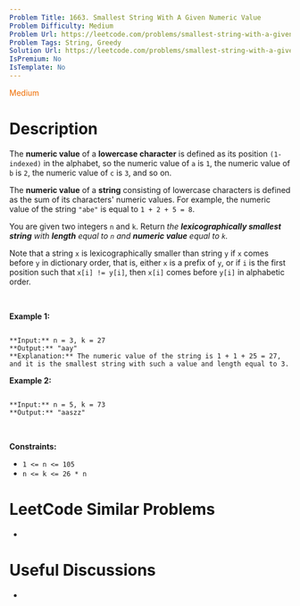 ```yaml
---
Problem Title: 1663. Smallest String With A Given Numeric Value
Problem Difficulty: Medium
Problem Url: https://leetcode.com/problems/smallest-string-with-a-given-numeric-value/
Problem Tags: String, Greedy
Solution Url: https://leetcode.com/problems/smallest-string-with-a-given-numeric-value/solution/
IsPremium: No
IsTemplate: No
---
```


<span style="color: rgb(239, 108, 0);">Medium</span>

# Description

The **numeric value** of a **lowercase character** is defined as its position `(1-indexed)` in the alphabet, so the numeric value of `a` is `1`, the numeric value of `b` is `2`, the numeric value of `c` is `3`, and so on.


The **numeric value** of a **string** consisting of lowercase characters is defined as the sum of its characters' numeric values. For example, the numeric value of the string `"abe"` is equal to `1 + 2 + 5 = 8`.


You are given two integers `n` and `k`. Return *the **lexicographically smallest string** with **length** equal to `n` and **numeric value** equal to `k`.*


Note that a string `x` is lexicographically smaller than string `y` if `x` comes before `y` in dictionary order, that is, either `x` is a prefix of `y`, or if `i` is the first position such that `x[i] != y[i]`, then `x[i]` comes before `y[i]` in alphabetic order.


 


**Example 1:**



```

**Input:** n = 3, k = 27
**Output:** "aay"
**Explanation:** The numeric value of the string is 1 + 1 + 25 = 27, and it is the smallest string with such a value and length equal to 3.

```

**Example 2:**



```

**Input:** n = 5, k = 73
**Output:** "aaszz"

```

 


**Constraints:**


* `1 <= n <= 105`
* `n <= k <= 26 * n`




# LeetCode Similar Problems

- []()

# Useful Discussions

- []()
